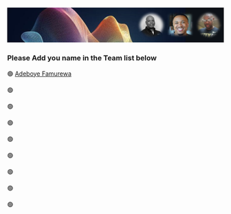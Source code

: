 ![](https://github.com/fadarboye/B.O.A.T-Site/blob/main/Media/Screenshot%202024-04-22%20212619.png)

### Please Add you name in the Team list below 

🟢 [Adeboye Famurewa](https://github.com/fadarboye)

🟢

🟢

🟢

🟢

🟢

🟢

🟢

🟢

